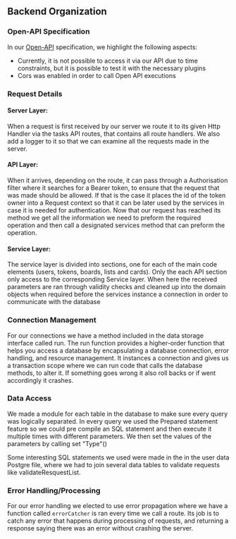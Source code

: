 ## Backend Organization

### Open-API Specification ###

In
our [Open-API](https://github.com/isel-leic-ls/2223-2-LEIC41N-G01/blob/docs/api.yaml)
specification, we highlight the following aspects:

- Currently, it is not possible to access it via our API due to time constraints, but it is possible to test it with the
  necessary plugins
- Cors was enabled in order to call Open API executions

### Request Details

#### Server Layer:

When a request is first received by our server we route it to its given Http Handler via the tasks API routes, that
contains all route handlers.
We also add a logger to it so that we can examine all the requests made in the server.

#### API Layer:

When it arrives, depending on the route, it can pass through a Authorisation filter where it searches for a Bearer
token, to ensure that the request that was made should be allowed. If that is the case it places the id of the token
owner into a Request context so that it can be later used by the services in case it is needed for authentication.
Now that our request has reached its method we get all the information we need to preform the required operation and
then call a designated services method that can preform the operation.

#### Service Layer:

The service layer is divided into sections, one for each of the main code elements (users, tokens, boards, lists and
cards). Only the each API section only access to the corresponding Service layer. When here the received parameters are
ran through validity checks and cleaned up into the domain objects when required before the services instance a
connection in order to communicate with the database

### Connection Management

For our connections we have a method included in the data storage interface called run. The run function provides a
higher-order function that helps you access a database by encapsulating a database connection, error handling, and
resource management. It instances a connection and gives us a transaction scope where we can run code that calls the
database methods, to alter it. If something goes wrong it also roll backs or if went accordingly it crashes.

### Data Access

We made a module for each table in the database to make sure every query was logically separated.
In every query we used the Prepared statement feature so we could pre compile an SQL statement and then execute it
multiple times with different parameters. We then set the values of the parameters by calling set "Type"()

Some interesting SQL statements we used were made in the in the user data Postgre file, where we had to join several
data tables to validate requests like validateResquestList.

### Error Handling/Processing

For our error handling we elected to use error propagation where we have a function called `errorCatcher` is ran every
time we call a route. Its job is to catch any error that happens during processing of requests, and returning a response
saying there was an error without crashing the server.
